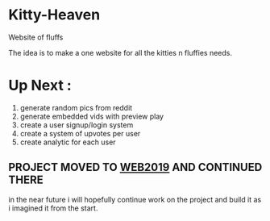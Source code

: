 # Kitty-Heaven
Website of fluffs

The idea is to make a one website for all the kitties n fluffies needs.

# Up Next : 
1. generate random pics from reddit
2. generate embedded vids with preview play
3. create a user signup/login system
4. create a system of upvotes per user
5. create analytic for each user

## PROJECT MOVED TO [WEB2019](https://github.com/fadiatamny/Web2019/tree/master/KittyHaven) AND CONTINUED THERE

in the near future i will hopefully continue work on the project and build it as i imagined it from the start.
